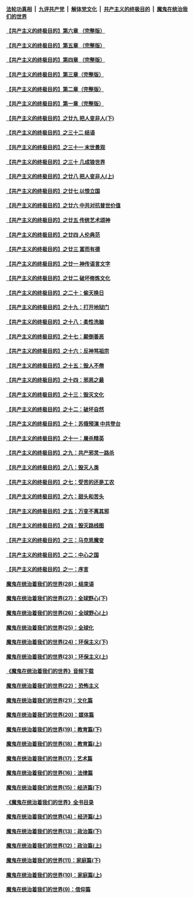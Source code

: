 

####  [法轮功真相](../../../../basic/blob/master/README.md?t=04040430) &nbsp;|&nbsp; [九评共产党](../../../../9ping.md/blob/master/README.md?t=04040430) &nbsp;|&nbsp; [解体党文化](../../../../jtdwh.md/blob/master/README.md?t=04040430)  &nbsp;|&nbsp; [共产主义的终极目的](../../../../gczydzjmd.md/blob/master/README.md?t=04040430) &nbsp;|&nbsp; [魔鬼在统治我们的世界](../../../../mgztzwmdsj.md/blob/master/README.md?t=04040430) 

#### [【共产主义的终极目的】第六章 （完整版）](../pages/nsc422/n11428913.md?t=04040430) 

#### [【共产主义的终极目的】第五章 （完整版）](../pages/nsc422/n11428912.md?t=04040430) 

#### [【共产主义的终极目的】第四章 （完整版）](../pages/nsc422/n11428907.md?t=04040430) 

#### [【共产主义的终极目的】第三章（完整版）](../pages/nsc422/n11428848.md?t=04040430) 

#### [【共产主义的终极目的】第二章（完整版）](../pages/nsc422/n11428831.md?t=04040430) 

#### [【共产主义的终极目的】第一章（完整版）](../pages/nsc422/n11417651.md?t=04040430) 

#### [【共产主义的终极目的】之廿九 把人变非人(下)](../pages/nsc422/n11344140.md?t=04040430) 

#### [【共产主义的终极目的】之三十二 结语](../pages/nsc422/n11360535.md?t=04040430) 

#### [【共产主义的终极目的】之三十一 末世景观](../pages/nsc422/n11351129.md?t=04040430) 

#### [【共产主义的终极目的】之三十 几成狼世界](../pages/nsc422/n11348280.md?t=04040430) 

#### [【共产主义的终极目的】之廿八 把人变非人(上)](../pages/nsc422/n11340492.md?t=04040430) 

#### [【共产主义的终极目的】之廿七 以恨立国](../pages/nsc422/n11336944.md?t=04040430) 

#### [【共产主义的终极目的】之廿六 中共对抗普世价值](../pages/nsc422/n11324785.md?t=04040430) 

#### [【共产主义的终极目的】之廿五 传统艺术颂神](../pages/nsc422/n11296396.md?t=04040430) 

#### [【共产主义的终极目的】之廿四 人伦典范](../pages/nsc422/n11296397.md?t=04040430) 

#### [【共产主义的终极目的】之廿三 富而有德](../pages/nsc422/n11283598.md?t=04040430) 

#### [【共产主义的终极目的】之廿一 神传语言文字](../pages/nsc422/n11263265.md?t=04040430) 

#### [【共产主义的终极目的】之廿二 破坏修炼文化](../pages/nsc422/n11245728.md?t=04040430) 

#### [【共产主义的终极目的】之二十：偷天换日](../pages/nsc422/n11238846.md?t=04040430) 

#### [【共产主义的终极目的】之十九：打开地狱门](../pages/nsc422/n11206376.md?t=04040430) 

#### [【共产主义的终极目的】之十八：柔性洗脑](../pages/nsc422/n11199994.md?t=04040430) 

#### [【共产主义的终极目的】之十七：颠倒善恶](../pages/nsc422/n11179782.md?t=04040430) 

#### [【共产主义的终极目的】之十六：反神骂祖宗](../pages/nsc422/n11166798.md?t=04040430) 

#### [【共产主义的终极目的】之十五：毁人不倦](../pages/nsc422/n11166792.md?t=04040430) 

#### [【共产主义的终极目的】之十四：邪恶之最](../pages/nsc422/n11150249.md?t=04040430) 

#### [【共产主义的终极目的】之十三：毁灭文化](../pages/nsc422/n11135227.md?t=04040430) 

#### [【共产主义的终极目的】之十二：破坏自然](../pages/nsc422/n11135214.md?t=04040430) 

#### [【共产主义的终极目的】之十：苏俄预演 中共登台](../pages/nsc422/n11118424.md?t=04040430) 

#### [【共产主义的终极目的】之十一：屠杀精英](../pages/nsc422/n11118442.md?t=04040430) 

#### [【共产主义的终极目的】之九：共产邪灵一路杀](../pages/nsc422/n11114139.md?t=04040430) 

#### [【共产主义的终极目的】之八：毁灭人类](../pages/nsc422/n11108503.md?t=04040430) 

#### [【共产主义的终极目的】之七：受苦的还是工农](../pages/nsc422/n11101809.md?t=04040430) 

#### [【共产主义的终极目的】之六：甜头和苦头](../pages/nsc422/n11096971.md?t=04040430) 

#### [【共产主义的终极目的】之五：万变不离其邪](../pages/nsc422/n11091285.md?t=04040430) 

#### [【共产主义的终极目的】之四：毁灭路线图](../pages/nsc422/n11086284.md?t=04040430) 

#### [【共产主义的终极目的】之三：马克思魔变](../pages/nsc422/n11061941.md?t=04040430) 

#### [【共产主义的终极目的】之二：中心之国](../pages/nsc422/n11047728.md?t=04040430) 

#### [【共产主义的终极目的】之一：序言](../pages/nsc422/n11086077.md?t=04040430) 

#### [魔鬼在统治着我们的世界(28)：结束语](../pages/nsc422/n10936246.md?t=04040430) 

#### [魔鬼在统治着我们的世界(27)：全球野心(下)](../pages/nsc422/n10928319.md?t=04040430) 

#### [魔鬼在统治着我们的世界(26)：全球野心(上)](../pages/nsc422/n10900318.md?t=04040430) 

#### [魔鬼在统治着我们的世界(25)：全球化](../pages/nsc422/n10788205.md?t=04040430) 

#### [魔鬼在统治着我们的世界(24)：环保主义(下)](../pages/nsc422/n10695307.md?t=04040430) 

#### [魔鬼在统治着我们的世界(23)：环保主义(上)](../pages/nsc422/n10688613.md?t=04040430) 

#### [《魔鬼在统治着我们的世界》音频下载](../pages/nsc422/n10635553.md?t=04040430) 

#### [魔鬼在统治着我们的世界(22)：恐怖主义](../pages/nsc422/n10614727.md?t=04040430) 

#### [魔鬼在统治着我们的世界(21)：文化篇](../pages/nsc422/n10597706.md?t=04040430) 

#### [魔鬼在统治着我们的世界(20)：媒体篇](../pages/nsc422/n10586579.md?t=04040430) 

#### [魔鬼在统治着我们的世界(19)：教育篇(下)](../pages/nsc422/n10564808.md?t=04040430) 

#### [魔鬼在统治着我们的世界(18)：教育篇(上)](../pages/nsc422/n10526970.md?t=04040430) 

#### [魔鬼在统治着我们的世界(17)：艺术篇](../pages/nsc422/n10499093.md?t=04040430) 

#### [魔鬼在统治着我们的世界(16)：法律篇](../pages/nsc422/n10485969.md?t=04040430) 

#### [魔鬼在统治着我们的世界(15)：经济篇(下)](../pages/nsc422/n10469975.md?t=04040430) 

#### [《魔鬼在统治着我们的世界》全书目录](../pages/nsc422/n10464261.md?t=04040430) 

#### [魔鬼在统治着我们的世界(14)：经济篇(上)](../pages/nsc422/n10457370.md?t=04040430) 

#### [魔鬼在统治着我们的世界(13)：政治篇(下)](../pages/nsc422/n10448270.md?t=04040430) 

#### [魔鬼在统治着我们的世界(12)：政治篇(上)](../pages/nsc422/n10444576.md?t=04040430) 

#### [魔鬼在统治着我们的世界(11)：家庭篇(下)](../pages/nsc422/n10440961.md?t=04040430) 

#### [魔鬼在统治着我们的世界(10)：家庭篇(上)](../pages/nsc422/n10435448.md?t=04040430) 

#### [魔鬼在统治着我们的世界(9)：信仰篇](../pages/nsc422/n10432159.md?t=04040430) 

